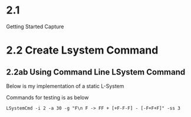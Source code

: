 # 2.1
Getting Started Capture

# 2.2 Create Lsystem Command

## 2.2ab Using Command Line LSystem Command
Below is my implementation of a static L-System

Commands for testing is as below
```
LSystemCmd -i 2 -a 30 -g "F\n F -> FF + [+F-F-F] - [-F+F+F]" -ss 3 
```



